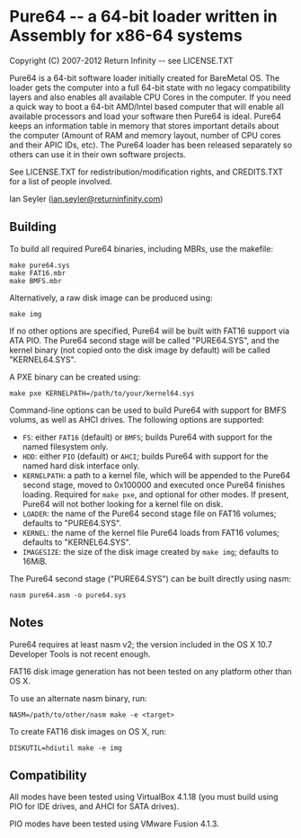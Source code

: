 # Pure64 -- a 64-bit loader written in Assembly for x86-64 systems #
Copyright (C) 2007-2012 Return Infinity -- see LICENSE.TXT

Pure64 is a 64-bit software loader initially created for BareMetal OS. The
loader gets the computer into a full 64-bit state with no legacy compatibility
layers and also enables all available CPU Cores in the computer. If you need a
quick way to boot a 64-bit AMD/Intel based computer that will enable all
available processors and load your software then Pure64 is ideal. Pure64 keeps
an information table in memory that stores important details about the
computer (Amount of RAM and memory layout, number of CPU cores and their APIC
IDs, etc). The Pure64 loader has been released separately so others can use it
in their own software projects.

See LICENSE.TXT for redistribution/modification rights, and CREDITS.TXT for a
list of people involved.

Ian Seyler (ian.seyler@returninfinity.com)


## Building

To build all required Pure64 binaries, including MBRs, use the makefile:

    make pure64.sys
    make FAT16.mbr
    make BMFS.mbr

Alternatively, a raw disk image can be produced using:

    make img

If no other options are specified, Pure64 will be built with FAT16 support via
ATA PIO. The Pure64 second stage will be called "PURE64.SYS", and the kernel
binary (not copied onto the disk image by default) will be called
"KERNEL64.SYS".

A PXE binary can be created using:

    make pxe KERNELPATH=/path/to/your/kernel64.sys

Command-line options can be used to build Pure64 with support for BMFS volums,
as well as AHCI drives. The following options are supported:

* `FS`: either `FAT16` (default) or `BMFS`; builds Pure64 with support for the
  named filesystem only.
* `HDD`: either `PIO` (default) or `AHCI`; builds Pure64 with support for the
  named hard disk interface only.
* `KERNELPATH`: a path to a kernel file, which will be appended to the Pure64
  second stage, moved to 0x100000 and executed once Pure64 finishes loading.
  Required for `make pxe`, and optional for other modes. If present, Pure64
  will not bother looking for a kernel file on disk.
* `LOADER`: the name of the Pure64 second stage file on FAT16 volumes;
  defaults to "PURE64.SYS".
* `KERNEL`: the name of the kernel file Pure64 loads from FAT16 volumes;
  defaults to "KERNEL64.SYS".
* `IMAGESIZE`: the size of the disk image created by `make img`; defaults to
  16MiB.

The Pure64 second stage ("PURE64.SYS") can be built directly using nasm:

    nasm pure64.asm -o pure64.sys


## Notes

Pure64 requires at least nasm v2; the version included in the OS X 10.7
Developer Tools is not recent enough.

FAT16 disk image generation has not been tested on any platform other than
OS X.

To use an alternate nasm binary, run:

    NASM=/path/to/other/nasm make -e <target>

To create FAT16 disk images on OS X, run:

    DISKUTIL=hdiutil make -e img


## Compatibility

All modes have been tested using VirtualBox 4.1.18 (you must build using PIO
for IDE drives, and AHCI for SATA drives).

PIO modes have been tested using VMware Fusion 4.1.3.


